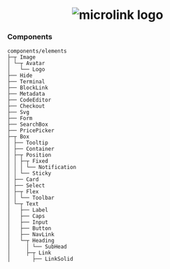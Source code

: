 <h1 align="center">
  <img src="https://microlink.io/logo-banner.png" alt="microlink logo">
</h1>

### Components


```
components/elements
├─┬ Image
│ └─┬ Avatar
│   └── Logo
├── Hide
├── Terminal
├── BlockLink
├── Metadata
├── CodeEditor
├── Checkout
├── Svg
├── Form
├── SearchBox
├── PricePicker
├─┬ Box
│ ├── Tooltip
│ ├── Container
│ ├─┬ Position
│ │ ├─┬ Fixed
│ │ │ └── Notification
│ │ └── Sticky
│ ├── Card
│ ├── Select
│ ├─┬ Flex
│ │ └── Toolbar
│ └─┬ Text
│   ├── Label   
│   ├── Caps
│   ├── Input
│   ├── Button
│   ├── NavLink
│   └─┬ Heading
│     │ └── SubHead
│     ├─┬ Link
│       ├── LinkSolid
```
